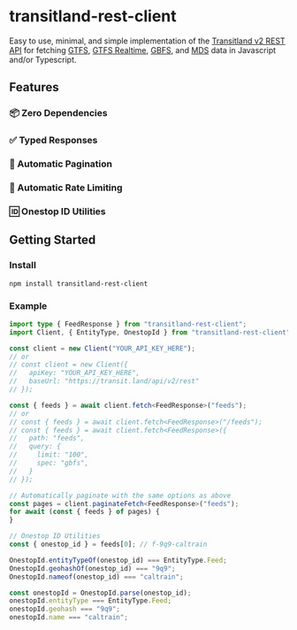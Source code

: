 # transitland-rest-client

Easy to use, minimal, and simple implementation of the [Transitland v2 REST API](https://www.transit.land/documentation/rest-api/) for fetching [GTFS](https://gtfs.org/schedule/), [GTFS Realtime](https://gtfs.org/realtime/), [GBFS](https://www.gbfs.org/), and [MDS](https://www.openmobilityfoundation.org/about-mds/) data in Javascript and/or Typescript.

## Features

### 📦 Zero Dependencies

### ✅ Typed Responses

### 📃 Automatic Pagination

### 🚦 Automatic Rate Limiting

### 🆔 Onestop ID Utilities

## Getting Started

### Install

`npm install transitland-rest-client`

### Example

```typescript
import type { FeedResponse } from "transitland-rest-client";
import Client, { EntityType, OnestopId } from "transitland-rest-client";

const client = new Client("YOUR_API_KEY_HERE");
// or
// const client = new Client({
//   apiKey: "YOUR_API_KEY_HERE",
//   baseUrl: "https://transit.land/api/v2/rest"
// });

const { feeds } = await client.fetch<FeedResponse>("feeds");
// or
// const { feeds } = await client.fetch<FeedResponse>("/feeds");
// const { feeds } = await client.fetch<FeedResponse>({
//   path: "feeds",
//   query: {
//     limit: "100",
//     spec: "gbfs",
//   }
// });

// Automatically paginate with the same options as above
const pages = client.paginateFetch<FeedResponse>("feeds");
for await (const { feeds } of pages) {
}

// Onestop ID Utilities
const { onestop_id } = feeds[0]; // f-9q9-caltrain

OnestopId.entityTypeOf(onestop_id) === EntityType.Feed;
OnestopId.geohashOf(onestop_id) === "9q9";
OnestopId.nameof(onestop_id) === "caltrain";

const onestopId = OnestopId.parse(onestop_id);
onestopId.entityType === EntityType.Feed;
onestopId.geohash === "9q9";
onestopId.name === "caltrain";
```
